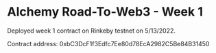 # Alchemy Road-To-Web3 - Week 1
Deployed week 1 contract on Rinkeby testnet on 5/13/2022.

Contract address: 0xbC3DcF1f3Edfc7Ee80d78EcA2982C5Be84B31450
